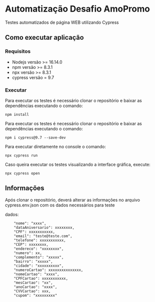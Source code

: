# Automatização Desafio AmoPromo

Testes automatizados de página WEB utilizando Cypress

## Como executar aplicação

### Requisitos
* Nodejs versão >= 16.14.0
* npm versão >= 8.3.1
* npx versão >= 8.3.1
* cypress versão = 9.7

### Executar
Para executar os testes é necessário clonar o repositório e baixar as dependências executando o comando:
```
npm install
```
Para executar os testes é necessário clonar o repositório e baixar as dependências executando o comando:
```
npm i cypress@9.7 --save-dev
```
Para executar diretamente no console o comando:
```
npx cypress run
```
Caso queira executar os testes visualizando a interface gráfica, execute:
```
npx cypress open
```


## Informações

Após clonar o repositório, deverá alterar as informações no arquivo cypress.env.json com os dados necessários para teste

dados:
```
    "nome": "xxxx", 
    "dataAniversario": xxxxxxxx,
    "CPF": xxxxxxxxxxx,
    "email": "teste@teste.com",
    "telefone": xxxxxxxxxxx,
    "CEP": xxxxxxxx,
    "endereco": "xxxxxxxx",
    "numero": xx,
    "complemento": "xxxxx",
    "bairro": "xxxxx",
    "cidade": "xxxxxxxxxx",
    "numeroCartao": xxxxxxxxxxxxxxx,
    "nomeCartao": "xxxx",
    "CPFCartao": xxxxxxxxxxx,
    "mesCartao": "xx",
    "anoCartao": "xxxx",
    "CVVCartao": xxx,
    "cupom": "xxxxxxxxx"

